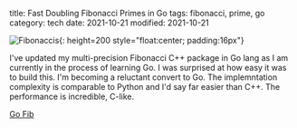 title: Fast Doubling Fibonacci Primes in Go
tags: fibonacci, prime, go
category: tech
date: 2021-10-21
modified: 2021-10-21

![Fibonaccis]({static}/images/fibonacci.png){: height=200 style="float:center; padding:16px"}

I've updated my multi-precision Fibonacci C++ package in Go lang as I am currently in the process of learning Go.    I was surprised at how easy it was to build this.   I'm becoming a reluctant convert to Go.  The implemntation complexity is comparable to Python and I'd say far easier than C++.   The performance is incredible, C-like.

[Go Fib](https://github.com/jac18281828/gofib)
